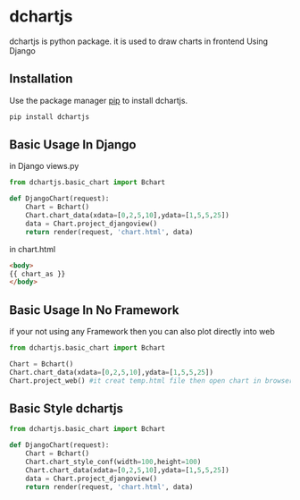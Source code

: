 
# dchartjs

dchartjs is python package. it is used to draw charts in frontend Using Django
## Installation

Use the package manager [pip](https://pypi.org/project/dchartjs/) to install dchartjs. 

```bash
pip install dchartjs
```

## Basic Usage In Django
in Django views.py
```python
from dchartjs.basic_chart import Bchart

def DjangoChart(request):
    Chart = Bchart()
    Chart.chart_data(xdata=[0,2,5,10],ydata=[1,5,5,25])
    data = Chart.project_djangoview()
    return render(request, 'chart.html', data)
```
in chart.html
```html
<body>
{{ chart_as }}
</body>
```
## Basic Usage In No Framework
if your not using any Framework then you can also plot directly into web 
```python
from dchartjs.basic_chart import Bchart

Chart = Bchart()
Chart.chart_data(xdata=[0,2,5,10],ydata=[1,5,5,25])
Chart.project_web() #it creat temp.html file then open chart in browser 
```
## Basic Style dchartjs

```python
from dchartjs.basic_chart import Bchart

def DjangoChart(request):
    Chart = Bchart()
    Chart.chart_style_conf(width=100,height=100) 
    Chart.chart_data(xdata=[0,2,5,10],ydata=[1,5,5,25])
    data = Chart.project_djangoview()
    return render(request, 'chart.html', data)
```
